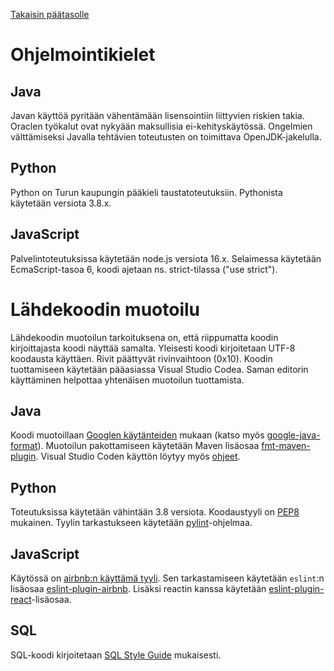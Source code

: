 [Takaisin päätasolle](./README.md)

# Ohjelmointikielet

## Java

Javan käyttöä pyritään vähentämään lisensointiin liittyvien riskien
takia. Oraclen työkalut ovat nykyään maksullisia ei-kehityskäytössä. Ongelmien
välttämiseksi Javalla tehtävien toteutusten on toimittava OpenJDK-jakelulla.

## Python

Python on Turun kaupungin pääkieli taustatoteutuksiin. Pythonista
käytetään versiota 3.8.x.

## JavaScript

Palvelintoteutuksissa käytetään node.js versiota 16.x. Selaimessa
käytetään EcmaScript-tasoa 6, koodi ajetaan ns. strict-tilassa ("use
strict").

# Lähdekoodin muotoilu

Lähdekoodin muotoilun tarkoituksena on, että riippumatta koodin kirjoittajasta
koodi näyttää samalta. Yleisesti koodi kirjoitetaan UTF-8 koodausta käyttäen.
Rivit päättyvät rivinvaihtoon (0x10). Koodin tuottamiseen käytetään pääasiassa
Visual Studio Codea. Saman editorin käyttäminen helpottaa yhtenäisen muotoilun
tuottamista.

## Java

Koodi muotoillaan [Googlen
käytänteiden](https://google.github.io/styleguide/javaguide.html)
mukaan (katso myös
[google-java-format](https://github.com/google/google-java-format)).
Muotoilun pakottamiseen käytetään Maven lisäosaa
[fmt-maven-plugin](https://github.com/coveooss/fmt-maven-plugin).
Visual Studio Coden käyttön löytyy myös
[ohjeet](https://www.sethvargo.com/using-google-java-format-with-vs-code/).

## Python

Toteutuksissa käytetään vähintään 3.8 versiota. Koodaustyyli on
[PEP8](https://www.python.org/dev/peps/pep-0008/) mukainen. Tyylin tarkastukseen
käytetään [pylint](https://pylint.org/)-ohjelmaa.

## JavaScript

Käytössä on [airbnb:n käyttämä tyyli](https://github.com/airbnb/javascript). Sen
tarkastamiseen käytetään `eslint`:n lisäosaa
[eslint-plugin-airbnb](https://www.npmjs.com/package/eslint-config-airbnb).
Lisäksi reactin kanssa käytetään
[eslint-plugin-react](https://www.npmjs.com/package/eslint-plugin-react)-lisäosaa.

## SQL

SQL-koodi kirjoitetaan [SQL Style Guide](https://www.sqlstyle.guide/) mukaisesti.
